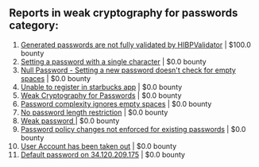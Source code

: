 ## Reports in weak cryptography for passwords category:
1. [Generated passwords are not fully validated by HIBPValidator](https://hackerone.com/reports/1606961) | $100.0 bounty
2. [Setting a password with a single character](https://hackerone.com/reports/223851) | $0.0 bounty
3. [Null Password - Setting a new password doesn't check for empty spaces](https://hackerone.com/reports/223618) | $0.0 bounty
4. [Unable to register in starbucks app](https://hackerone.com/reports/236276) | $0.0 bounty
5. [Weak Cryptography for Passwords](https://hackerone.com/reports/260689) | $0.0 bounty
6. [Password complexity ignores empty spaces](https://hackerone.com/reports/250253) | $0.0 bounty
7. [No password length restriction](https://hackerone.com/reports/258879) | $0.0 bounty
8. [Weak password ](https://hackerone.com/reports/267539) | $0.0 bounty
9. [Password policy changes not enforced for existing passwords](https://hackerone.com/reports/1169335) | $0.0 bounty
10. [User Account has been taken out](https://hackerone.com/reports/1195340) | $0.0 bounty
11. [Default password on 34.120.209.175](https://hackerone.com/reports/1415241) | $0.0 bounty